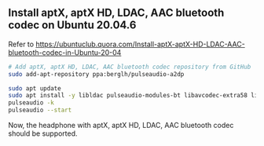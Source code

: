 
## Install aptX, aptX HD, LDAC, AAC bluetooth codec on Ubuntu 20.04.6

Refer to https://ubuntuclub.quora.com/Install-aptX-aptX-HD-LDAC-AAC-bluetooth-codec-in-Ubuntu-20-04


```bash
# Add aptX, aptX HD, LDAC, AAC bluetooth codec repository from GitHub
sudo add-apt-repository ppa:berglh/pulseaudio-a2dp 

sudo apt update
sudo apt install -y libldac pulseaudio-modules-bt libavcodec-extra58 libfdk-aac1 bluez pulseaudio 
pulseaudio -k 
pulseaudio --start
```
Now, the headphone with aptX, aptX HD, LDAC, AAC bluetooth codec should be supported.